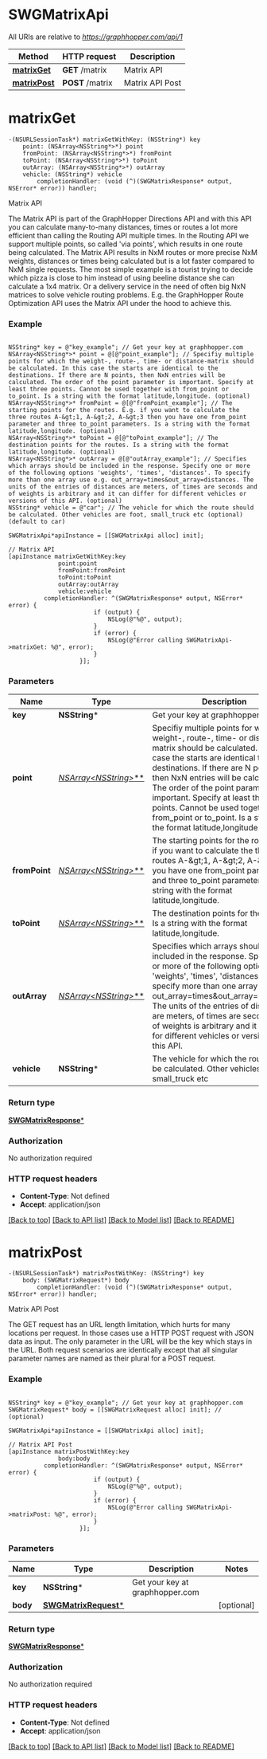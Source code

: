 # SWGMatrixApi

All URIs are relative to *https://graphhopper.com/api/1*

Method | HTTP request | Description
------------- | ------------- | -------------
[**matrixGet**](SWGMatrixApi.md#matrixget) | **GET** /matrix | Matrix API
[**matrixPost**](SWGMatrixApi.md#matrixpost) | **POST** /matrix | Matrix API Post


# **matrixGet**
```objc
-(NSURLSessionTask*) matrixGetWithKey: (NSString*) key
    point: (NSArray<NSString*>*) point
    fromPoint: (NSArray<NSString*>*) fromPoint
    toPoint: (NSArray<NSString*>*) toPoint
    outArray: (NSArray<NSString*>*) outArray
    vehicle: (NSString*) vehicle
        completionHandler: (void (^)(SWGMatrixResponse* output, NSError* error)) handler;
```

Matrix API

The Matrix API is part of the GraphHopper Directions API and with this API you can calculate many-to-many distances, times or routes a lot more efficient than calling the Routing API multiple times. In the Routing API we support multiple points, so called 'via points', which results in one route being calculated. The Matrix API results in NxM routes or more precise NxM weights, distances or times being calculated but is a lot faster compared to NxM single requests. The most simple example is a tourist trying to decide which pizza is close to him instead of using beeline distance she can calculate a 1x4 matrix. Or a delivery service in the need of often big NxN matrices to solve vehicle routing problems. E.g. the GraphHopper Route Optimization API uses the Matrix API under the hood to achieve this. 

### Example 
```objc

NSString* key = @"key_example"; // Get your key at graphhopper.com
NSArray<NSString*>* point = @[@"point_example"]; // Specifiy multiple points for which the weight-, route-, time- or distance-matrix should be calculated. In this case the starts are identical to the destinations. If there are N points, then NxN entries will be calculated. The order of the point parameter is important. Specify at least three points. Cannot be used together with from_point or to_point. Is a string with the format latitude,longitude. (optional)
NSArray<NSString*>* fromPoint = @[@"fromPoint_example"]; // The starting points for the routes. E.g. if you want to calculate the three routes A-&gt;1, A-&gt;2, A-&gt;3 then you have one from_point parameter and three to_point parameters. Is a string with the format latitude,longitude. (optional)
NSArray<NSString*>* toPoint = @[@"toPoint_example"]; // The destination points for the routes. Is a string with the format latitude,longitude. (optional)
NSArray<NSString*>* outArray = @[@"outArray_example"]; // Specifies which arrays should be included in the response. Specify one or more of the following options 'weights', 'times', 'distances'. To specify more than one array use e.g. out_array=times&out_array=distances. The units of the entries of distances are meters, of times are seconds and of weights is arbitrary and it can differ for different vehicles or versions of this API. (optional)
NSString* vehicle = @"car"; // The vehicle for which the route should be calculated. Other vehicles are foot, small_truck etc (optional) (default to car)

SWGMatrixApi*apiInstance = [[SWGMatrixApi alloc] init];

// Matrix API
[apiInstance matrixGetWithKey:key
              point:point
              fromPoint:fromPoint
              toPoint:toPoint
              outArray:outArray
              vehicle:vehicle
          completionHandler: ^(SWGMatrixResponse* output, NSError* error) {
                        if (output) {
                            NSLog(@"%@", output);
                        }
                        if (error) {
                            NSLog(@"Error calling SWGMatrixApi->matrixGet: %@", error);
                        }
                    }];
```

### Parameters

Name | Type | Description  | Notes
------------- | ------------- | ------------- | -------------
 **key** | **NSString***| Get your key at graphhopper.com | 
 **point** | [**NSArray&lt;NSString*&gt;***](NSString*.md)| Specifiy multiple points for which the weight-, route-, time- or distance-matrix should be calculated. In this case the starts are identical to the destinations. If there are N points, then NxN entries will be calculated. The order of the point parameter is important. Specify at least three points. Cannot be used together with from_point or to_point. Is a string with the format latitude,longitude. | [optional] 
 **fromPoint** | [**NSArray&lt;NSString*&gt;***](NSString*.md)| The starting points for the routes. E.g. if you want to calculate the three routes A-&amp;gt;1, A-&amp;gt;2, A-&amp;gt;3 then you have one from_point parameter and three to_point parameters. Is a string with the format latitude,longitude. | [optional] 
 **toPoint** | [**NSArray&lt;NSString*&gt;***](NSString*.md)| The destination points for the routes. Is a string with the format latitude,longitude. | [optional] 
 **outArray** | [**NSArray&lt;NSString*&gt;***](NSString*.md)| Specifies which arrays should be included in the response. Specify one or more of the following options &#39;weights&#39;, &#39;times&#39;, &#39;distances&#39;. To specify more than one array use e.g. out_array&#x3D;times&amp;out_array&#x3D;distances. The units of the entries of distances are meters, of times are seconds and of weights is arbitrary and it can differ for different vehicles or versions of this API. | [optional] 
 **vehicle** | **NSString***| The vehicle for which the route should be calculated. Other vehicles are foot, small_truck etc | [optional] [default to car]

### Return type

[**SWGMatrixResponse***](SWGMatrixResponse.md)

### Authorization

No authorization required

### HTTP request headers

 - **Content-Type**: Not defined
 - **Accept**: application/json

[[Back to top]](#) [[Back to API list]](../README.md#documentation-for-api-endpoints) [[Back to Model list]](../README.md#documentation-for-models) [[Back to README]](../README.md)

# **matrixPost**
```objc
-(NSURLSessionTask*) matrixPostWithKey: (NSString*) key
    body: (SWGMatrixRequest*) body
        completionHandler: (void (^)(SWGMatrixResponse* output, NSError* error)) handler;
```

Matrix API Post

The GET request has an URL length limitation, which hurts for many locations per request. In those cases use a HTTP POST request with JSON data as input. The only parameter in the URL will be the key which stays in the URL. Both request scenarios are identically except that all singular parameter names are named as their plural for a POST request. 

### Example 
```objc

NSString* key = @"key_example"; // Get your key at graphhopper.com
SWGMatrixRequest* body = [[SWGMatrixRequest alloc] init]; //  (optional)

SWGMatrixApi*apiInstance = [[SWGMatrixApi alloc] init];

// Matrix API Post
[apiInstance matrixPostWithKey:key
              body:body
          completionHandler: ^(SWGMatrixResponse* output, NSError* error) {
                        if (output) {
                            NSLog(@"%@", output);
                        }
                        if (error) {
                            NSLog(@"Error calling SWGMatrixApi->matrixPost: %@", error);
                        }
                    }];
```

### Parameters

Name | Type | Description  | Notes
------------- | ------------- | ------------- | -------------
 **key** | **NSString***| Get your key at graphhopper.com | 
 **body** | [**SWGMatrixRequest***](SWGMatrixRequest.md)|  | [optional] 

### Return type

[**SWGMatrixResponse***](SWGMatrixResponse.md)

### Authorization

No authorization required

### HTTP request headers

 - **Content-Type**: Not defined
 - **Accept**: application/json

[[Back to top]](#) [[Back to API list]](../README.md#documentation-for-api-endpoints) [[Back to Model list]](../README.md#documentation-for-models) [[Back to README]](../README.md)

